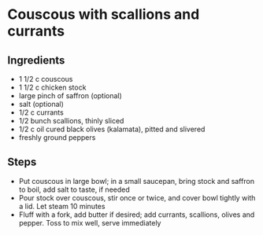 # Couscous with scallions and currants

## Ingredients

* 1 1/2 c couscous
* 1 1/2 c chicken stock
* large pinch of saffron (optional)
* salt (optional)
* 1/2 c currants
* 1/2 bunch scallions, thinly sliced
* 1/2 c oil cured black olives (kalamata), pitted and slivered
* freshly ground peppers

## Steps

* Put couscous in large bowl; in a small saucepan, bring stock and saffron to boil, add salt to taste, if needed
* Pour stock over couscous, stir once or twice, and cover bowl tightly with a lid. Let steam 10 minutes
* Fluff with a fork, add butter if desired; add currants, scallions, olives and pepper.  Toss to mix well, serve immediately
